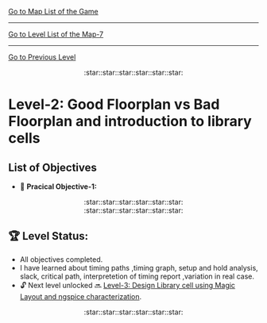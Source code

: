 [Go to Map List of the Game](https://github.com/Ranajoy01/Map_List_Path_to_silicon_RISC_V_SoC_Tapeout_game)

---

[Go to Level List of the Map-7](https://github.com/Ranajoy01/Map_7_Path_to_silicon_RISC_V_SoC_Tapeout_game)

---

[Go to Previous Level](../Level_1/readme.md)

<div align="center">:star::star::star::star::star::star:</div> 

# Level-2: Good Floorplan vs Bad Floorplan and introduction to library cells


## List of Objectives

- :microscope: <b>Pracical Objective-1:</b> []()

  
<div align="center">:star::star::star::star::star::star:</div> 


<div align="center">:star::star::star::star::star::star:</div> 

## :trophy: Level Status: 

- All objectives completed.
- I have learned about timing paths ,timing graph, setup and hold analysis, slack, critical path, interpretetion of timing report ,variation in real case.
- 🔓 Next level unlocked 🔜 [Level-3: Design Library cell using Magic Layout and ngspice characterization](../Level_3/readme.md).
  
<div align="center">:star::star::star::star::star::star:</div> 



